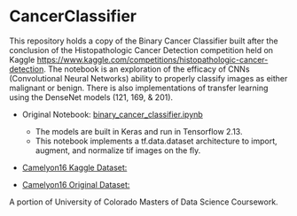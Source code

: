 # CancerClassifier
This repository holds a copy of the Binary Cancer Classifier built after the conclusion of the Histopathologic Cancer Detection competition held on Kaggle https://www.kaggle.com/competitions/histopathologic-cancer-detection. The notebook is an exploration of the efficacy of CNNs (Convolutional Neural Networks) ability to properly classify images as either malignant or benign. There is also implementations of transfer learning using the DenseNet models (121, 169, & 201). 

* Original Notebook: [binary_cancer_classifier.ipynb](https://github.com/tbonesteaks/CancerClassifier/blob/main/binary-cancer-classifier.ipynb)
  * The models are built in Keras and run in Tensorflow 2.13.
  * This notebook implements a tf.data.dataset architecture to import, augment, and normalize tif images on the fly.
   
* [Camelyon16 Kaggle Dataset:](https://www.kaggle.com/competitions/histopathologic-cancer-detection/data)
* [Camelyon16 Original Dataset:](https://github.com/basveeling/pcam)

A portion of University of Colorado Masters of Data Science Coursework.
